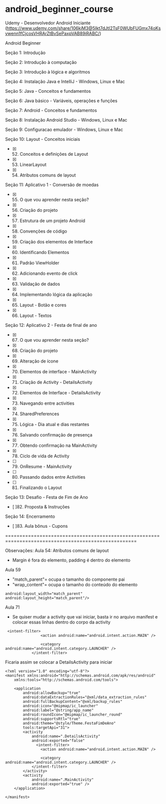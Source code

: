 # android_beginner_course
Udemy - Desenvolvedor Android Iniciante (https://www.udemy.com/share/106kiM3@5Ikt7dJtI2TsF0WUbFUGmx74oKsvwenn1fCjcosVHRArZtBvSePaxpVAB89iRABC/)

Android Beginner

Seção 1: Introdução

Seção 2: Introdução à computação

Seção 3: Introdução à lógica e algoritmos

Seção 4: Instalação Java e IntelliJ - Windows, Linux e Mac

Seção 5: Java - Conceitos e fundamentos

Seção 6: Java básico - Variáveis, operações e funções

Seção 7: Android - Conceitos e fundamentos

Seção 8: Instalação Android Studio - Windows, Linux e Mac

Seção 9: Configuracao emulador - Windows, Linux e Mac

Seção 10: Layout - Conceitos iniciais
- [x] 52. Conceitos e definições de Layout
- [x] 53. LinearLayout
- [x] 54. Atributos comuns de layout

Seção 11: Aplicativo 1 - Conversão de moedas
- [x] 55. O que vou aprender nesta seção?
- [x] 56. Criação do projeto
- [x] 57. Estrutura de um projeto Android
- [x] 58. Convenções de código
- [x] 59. Criação dos elementos de Interface
- [x] 60. Identificando Elementos
- [x] 61. Padrão ViewHolder
- [x] 62. Adicionando evento de click
- [x] 63. Validação de dados
- [x] 64. Implementando lógica da aplicação
- [x] 65. Layout - Botão e cores
- [x] 66. Layout - Textos

Seção 12: Aplicativo 2 - Festa de final de ano
- [x] 67. O que vou aprender nesta seção?
- [x] 68. Criação do projeto
- [x] 69. Alteração de ícone
- [x] 70. Elementos de interface - MainActivity
- [x] 71. Criação de Activity - DetailsActivity
- [x] 72. Elementos de Interface - DetailsActivity
- [x] 73. Navegando entre activities
- [x] 74. SharedPreferences
- [x] 75. Lógica - Dia atual e dias restantes
- [x] 76. Salvando confirmação de presença
- [x] 77. Obtendo confirmação na MainActivity
- [x] 78. Ciclo de vida de Activity
- [	] 79. OnResume - MainActivity
- [	] 80. Passando dados entre Activities
- [	] 81. Finalizando o Layout

Seção 13: Desafio - Festa de Fim de Ano
- [	]82. Proposta & Instruções

Seção 14: Encerramento
- [	]83. Aula bônus - Cupons

====================================================================================================

Observações:
Aula 54: Atributos comuns de layout
- Margin é fora do elemento, padding é dentro do elemento

Aula 59
- "match_parent"= ocupa o tamanho do componente pai
- "wrap_content"= ocupa o tamanho do conteúdo do elemento
```
android:layout_width="match_parent"
android:layout_height="match_parent"/>
```

Aula 71
- Se quiser mudar a activity que vai iniciar, basta ir no arquivo manifest e colocar essas linhas dentro do corpo da activity
```
 <intent-filter>
                <action android:name="android.intent.action.MAIN" />

                <category android:name="android.intent.category.LAUNCHER" />
            </intent-filter>
```

Ficaria assim se colocar a DetailsActivity para iniciar
```
<?xml version="1.0" encoding="utf-8"?>
<manifest xmlns:android="http://schemas.android.com/apk/res/android"
    xmlns:tools="http://schemas.android.com/tools">

    <application
        android:allowBackup="true"
        android:dataExtractionRules="@xml/data_extraction_rules"
        android:fullBackupContent="@xml/backup_rules"
        android:icon="@mipmap/ic_launcher"
        android:label="@string/app_name"
        android:roundIcon="@mipmap/ic_launcher_round"
        android:supportsRtl="true"
        android:theme="@style/Theme.FestaFimDeAno"
        tools:targetApi="31">
        <activity
            android:name=".DetailsActivity"
            android:exported="false" 
              <intent-filter>
                <action android:name="android.intent.action.MAIN" />

                <category android:name="android.intent.category.LAUNCHER" />
            </intent-filter>
        </activity>
        <activity
            android:name=".MainActivity"
            android:exported="true" />        
    </application>

</manifest>
```